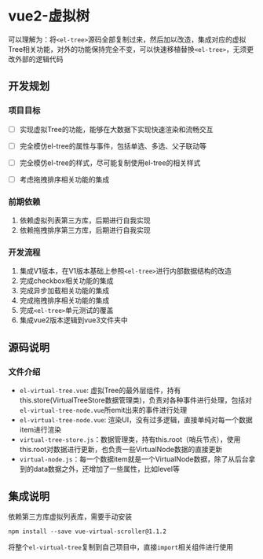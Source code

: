 # vue2-虚拟树

可以理解为：将`<el-tree>`源码全部复制过来，然后加以改造，集成对应的虚拟Tree相关功能，对外的功能保持完全不变，可以快速移植替换`<el-tree>`，无须更改外部的逻辑代码

## 开发规划
### 项目目标
-[ ] 实现虚拟Tree的功能，能够在大数据下实现快速渲染和流畅交互

- [ ] 完全模仿el-tree的属性与事件，包括单选、多选、父子联动等

- [ ] 完全模仿el-tree的样式，尽可能复制使用el-tree的相关样式

- [ ] 考虑拖拽排序相关功能的集成

### 前期依赖
1. 依赖虚拟列表第三方库，后期进行自我实现
2. 依赖拖拽排序第三方库，后期进行自我实现


### 开发流程

1. 集成V1版本，在V1版本基础上参照`<el-tree>`进行内部数据结构的改造
2. 完成checkbox相关功能的集成
3. 完成异步加载相关功能的集成
4. 完成拖拽排序相关功能的集成
5. 完成`<el-tree>`单元测试的覆盖 
6. 集成vue2版本逻辑到vue3文件夹中


## 源码说明

### 文件介绍
- `el-virtual-tree.vue`: 虚拟Tree的最外层组件，持有this.store(VirtualTreeStore数据管理类)，负责对各种事件进行处理，包括对`el-virtual-tree-node.vue`所emit出来的事件进行处理
- `el-virtual-tree-node.vue`: 渲染UI，没有过多逻辑，直接单纯对每一个数据item进行渲染
- `virtual-tree-store.js`：数据管理类，持有this.root（哨兵节点），使用this.root对数据进行更新，也负责一些VirtualNode数据的直接更新
- `virtual-node.js`：每一个数据item就是一个VirtualNode数据，除了从后台拿到的data数据之外，还增加了一些属性，比如level等


## 集成说明

依赖第三方库虚拟列表库，需要手动安装

```shell
npm install --save vue-virtual-scroller@1.1.2
```



将整个`el-virtual-tree`复制到自己项目中，直接`import`相关组件进行使用